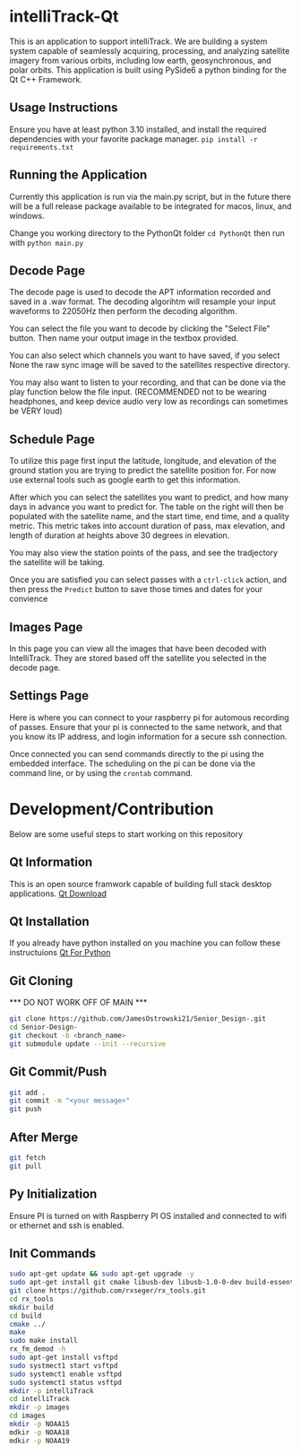 # intelliTrack-Qt
This is an application to support intelliTrack. We are building a system system capable of seamlessly acquiring, processing, and analyzing satellite imagery from various orbits, including low earth, geosynchronous, and polar orbits. This application is built using PySide6 a python binding for the Qt C++ Framework. 

## Usage Instructions
Ensure you have at least python 3.10 installed, and install the required dependencies with your favorite package manager. 
`pip install -r requirements.txt`

## Running the Application
Currently this application is run via the main.py script, but in the future there will be a full release package available to be integrated for macos, linux, and windows. 

Change you working directory to the PythonQt folder `cd PythonQt` then
run with `python main.py` 

## Decode Page 
The decode page is used to decode the APT information recorded and saved in a .wav format. The decoding algorihtm will resample your input waveforms to 22050Hz then perform the decoding algorithm. 

You can select the file you want to decode by clicking the "Select File" button. Then name your output image in the textbox provided. 

You can also select which channels you want to have saved, if you select None the raw sync image will be saved to the satellites respective directory. 

You may also want to listen to your recording, and that can be done via the play function below the file input. (RECOMMENDED not to be wearing headphones, and keep device audio very low as recordings can sometimes be VERY loud)

## Schedule Page
To utilize this page first input the latitude, longitude, and elevation of the ground station you are trying to predict the satellite position for. For now use external tools such as google earth to get this information. 

After which you can select the satellites you want to predict, and how many days in advance you want to predict for. The table on the right will then be populated with the satellite name, and the start time, end time, and a quality metric. This metric takes into account duration of pass, max elevation, and length of duration at heights above 30 degrees in elevation. 

You may also view the station points of the pass, and see the tradjectory the satellite will be taking. 

Once you are satisfied you can select passes with a `ctrl-click` action, and then press the `Predict` button to save those times and dates for your convience

## Images Page
In this page you can view all the images that have been decoded with IntelliTrack. They are stored based off the satellite you selected in the decode page.

## Settings Page 

Here is where you can connect to your raspberry pi for automous recording of passes. Ensure that your pi is connected to the same network, and that you know its IP address, and login information for a secure ssh connection. 

Once connected you can send commands directly to the pi using the embedded interface. 
The scheduling on the pi can be done via the command line, or by using the `crontab` command.

# Development/Contribution
Below are some useful steps to start working on this repository

## Qt Information
This is an open source framwork capable of building full stack desktop applications. 
[Qt Download](https://www.qt.io/download-open-source) 

## Qt Installation
If you already have python installed on you machine you can follow these instructuions [Qt For Python](https://doc.qt.io/qtforpython-6/quickstart.html)

## Git Cloning 
*** DO NOT WORK OFF OF MAIN ***

```sh
git clone https://github.com/JamesOstrowski21/Senior_Design-.git
cd Senior-Design-
git checkout -b <branch_name>
git submodule update --init --recursive
```

## Git Commit/Push

```sh
git add .
git commit -m "<your message>"
git push
```
## After Merge
```sh
git fetch
git pull
```
## Py Initialization
Ensure PI is turned on with Raspberry PI OS installed and connected to wifi or ethernet and ssh is enabled. 

## Init Commands
```sh
sudo apt-get update && sudo apt-get upgrade -y
sudo apt-get install git cmake libusb-dev libusb-1.0-0-dev build-essential
git clone https://github.com/rxseger/rx_tools.git
cd rx_tools
mkdir build
cd build
cmake ../
make 
sudo make install
rx_fm_demod -h
sudo apt-get install vsftpd
sudo systmect1 start vsftpd
sudo systemct1 enable vsftpd
sudo systemct1 status vsftpd
mkdir -p intelliTrack
cd intelliTrack
mkdir -p images
cd images
mkdir -p NOAA15
mdkir -p NOAA18
mdkir -p NOAA19
```
